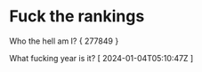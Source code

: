 # Fuck the rankings

Who the hell am I?
{ 277849 }

What fucking year is it?
[ 2024-01-04T05:10:47Z ]
